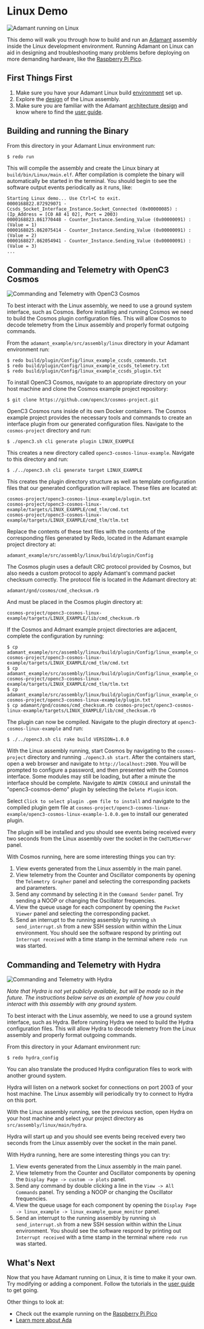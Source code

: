 # Linux Demo

 ![`Adamant running on Linux`](img/linux_cmd_line.png "Adamant running on Linux")

This demo will walk you through how to build and run an [Adamant](https://github.com/lasp/adamant) assembly inside the
Linux development environment. Running Adamant on Linux can aid in designing and troubleshooting many problems before deploying
on more demanding hardware, like the [Raspberry Pi Pico](../../pico/main/README.md).

## First Things First

 1. Make sure you have your Adamant Linux build [environment](../../../../docker/README.md) set up.
 2. Explore the [design](../doc/linux_example.pdf) of the Linux assembly.
 3. Make sure you are familiar with the Adamant [architecture design](https://github.com/lasp/adamant/blob/main/doc/architecture_description_document/architecture_description_document.pdf) and know where to find the [user guide](https://github.com/lasp/adamant/blob/main/doc/user_guide/user_guide.pdf).

## Building and running the Binary

From this directory in your Adamant Linux environment run:

```
$ redo run
```

This will compile the assembly and create the Linux binary at `build/bin/Linux/main.elf`. After compilation is complete
the binary will automatically be started in the terminal. You should begin to see the software output events periodically
as it runs, like:

```
Starting Linux demo... Use Ctrl+C to exit.
0000168822.872929071 - Ccsds_Socket_Interface_Instance.Socket_Connected (0x00000085) : (Ip_Address = [C0 A8 41 02], Port = 2003)
0000168823.861770448 - Counter_Instance.Sending_Value (0x00000091) : (Value = 1)
0000168825.862075414 - Counter_Instance.Sending_Value (0x00000091) : (Value = 2)
0000168827.862054941 - Counter_Instance.Sending_Value (0x00000091) : (Value = 3)
...
```
## Commanding and Telemetry with OpenC3 Cosmos

 ![`Commanding and Telemetry with OpenC3 Cosmos`](img/cosmos.png "Commanding and Telemetry with OpenC3 Cosmos")
 
To best interact with the Linux assembly, we need to use a ground system interface, such as Cosmos. Before installing and running
Cosmos we need to build the Cosmos plugin configuration files. This will allow Cosmos to decode telemetry from the Linux assembly and properly format
outgoing commands.

From the `adamant_example/src/assembly/linux` directory in your Adamant environment run:

```
$ redo build/plugin/Config/linux_example_ccsds_commands.txt
$ redo build/plugin/Config/linux_example_ccsds_telemetry.txt
$ redo build/plugin/Config/linux_example_ccsds_plugin.txt
```

To install OpenC3 Cosmos, navigate to an appropriate directory on your host machine and clone the Cosmos example project repository:

```
$ git clone https://github.com/openc3/cosmos-project.git
```

OpenC3 Cosmos runs inside of its own Docker containers. The Cosmos example project provides the necessary tools and commands to create an interface plugin from our generated configuration files. Navigate to the `cosmos-project` directory and run:

```
$ ./openc3.sh cli generate plugin LINUX_EXAMPLE
```

This creates a new directory called `openc3-cosmos-linux-example`. Navigate to this directory and run:

```
$ ./../openc3.sh cli generate target LINUX_EXAMPLE
```

This creates the plugin directory structure as well as template configuration files that our generated configuration will replace. These files are located at:

```
cosmos-project/openc3-cosmos-linux-example/plugin.txt
cosmos-project/openc3-cosmos-linux-example/targets/LINUX_EXAMPLE/cmd_tlm/cmd.txt
cosmos-project/openc3-cosmos-linux-example/targets/LINUX_EXAMPLE/cmd_tlm/tlm.txt
```

Replace the contents of these text files with the contents of the corresponding files generated by Redo, located in the Adamant example project directory at:

```
adamant_example/src/assembly/linux/build/plugin/Config
```

The Cosmos plugin uses a default CRC protocol provided by Cosmos, but also needs a custom protocol to apply Adamant's command packet checksum correctly. The protocol file is located in the Adamant directory at:

```
adamant/gnd/cosmos/cmd_checksum.rb
```

And must be placed in the Cosmos plugin directory at:

```
cosmos-project/openc3-cosmos-linux-example/targets/LINUX_EXAMPLE/lib/cmd_checksum.rb
```

If the Cosmos and Admant example project directories are adjacent, complete the configuration by running:

```
$ cp adamant_example/src/assembly/linux/build/plugin/Config/linux_example_ccsds_commands.txt cosmos-project/openc3-cosmos-linux-example/targets/LINUX_EXAMPLE/cmd_tlm/cmd.txt
$ cp adamant_example/src/assembly/linux/build/plugin/Config/linux_example_ccsds_telemetry.txt cosmos-project/openc3-cosmos-linux-example/targets/LINUX_EXAMPLE/cmd_tlm/tlm.txt
$ cp adamant_example/src/assembly/linux/build/plugin/Config/linux_example_ccsds_plugin.txt cosmos-project/openc3-cosmos-linux-example/plugin.txt
$ cp adamant/gnd/cosmos/cmd_checksum.rb cosmos-project/openc3-cosmos-linux-example/targets/LINUX_EXAMPLE/lib/cmd_checksum.rb
```

The plugin can now be compiled. Navigate to the plugin directory at `openc3-cosmos-linux-example` and run:

```
$ ./../openc3.sh cli rake build VERSION=1.0.0
```

With the Linux assembly running, start Cosmos by navigating to the `cosmos-project` directory and running `./openc3.sh start`. After the containers start, open a web browser and navigate to `http://localhost:2900`. You will be prompted to configure a password, and then presented with the Cosmos interface. Some modules may still be loading, but after a minute the interface should be complete. Navigate to `ADMIN CONSOLE` and uninstall the "openc3-cosmos-demo" plugin by selecting the `Delete Plugin` icon.

Select `Click to select plugin .gem file to install` and navigate to the compiled plugin gem file at `cosmos-project/openc3-cosmos-linux-example/openc3-cosmos-linux-example-1.0.0.gem` to install our generated plugin.

The plugin will be installed and you should see events being received every two seconds from the Linux assembly over the socket in the `CmdTLMServer` panel.

With Cosmos running, here are some interesting things you can try:

 1. View events generated from the Linux assembly in the main panel.
 2. View telemetry from the Counter and Oscillator components by opening the `Telemetry Grapher` panel and selecting the corresponding packets and parameters.
 3. Send any command by selecting it in the `Command Sender` panel. Try sending a NOOP or changing the Oscillator frequencies.
 4. View the queue usage for each component by opening the `Packet Viewer` panel and selecting the corresponding packet.
 5. Send an interrupt to the running assembly by running `sh send_interrupt.sh` from a new SSH session within within the Linux environment. You should see the software respond by printing out `Interrupt received` with a time stamp in the terminal where `redo run` was started.

## Commanding and Telemetry with Hydra

 ![`Commanding and Telemetry with Hydra`](../../pico/main/img/hydra.jpg "Commanding and Telemetry with Hydra")

*Note that Hydra is not yet publicly available, but will be made so in the future. The instructions below serve as an example of how you could interact with this assembly with any ground system.*

To best interact with the Linux assembly, we need to use a ground system interface, such as Hydra. Before running
Hydra we need to build the Hydra configuration files. This will allow Hydra to decode telemetry from the Linux assembly and properly format
outgoing commands.

From this directory in your Adamant environment run:

```
$ redo hydra_config
```

You can also translate the produced Hydra configuration files to work with another ground system.

Hydra will listen on a network socket for connections on port 2003 of your host machine. The Linux assembly will periodically try to
connect to Hydra on this port.

With the Linux assembly running, see the previous section, open Hydra on your host machine and select your project directory as
`src/assembly/linux/main/hydra`.

Hydra will start up and you should see events being received every two seconds from the Linux assembly over the socket in the main panel.

With Hydra running, here are some interesting things you can try:

 1. View events generated from the Linux assembly in the main panel.
 2. View telemetry from the Counter and Oscillator components by opening the `Display Page -> custom -> plots` panel.
 3. Send any command by double clicking a line in the `View -> All Commands` panel. Try sending a NOOP or changing the Oscillator frequencies.
 4. View the queue usage for each component by opening the `Display Page -> linux_example -> linux_example_queue_monitor` panel.
 5. Send an interrupt to the running assembly by running `sh send_interrupt.sh` from a new SSH session within within the Linux environment. You should see the software respond by printing out `Interrupt received` with a time stamp in the terminal where `redo run` was started.

## What's Next

Now that you have Adamant running on Linux, it is time to make it your own. Try modifying or adding a component. Follow the tutorials
in the [user guide](https://github.com/lasp/adamant/blob/main/doc/user_guide/user_guide.pdf) to get going.

Other things to look at:

 * Check out the example running on the [Raspberry Pi Pico](../../pico/main/README.md)
 * [Learn more about Ada](https://learn.adacore.com/)
